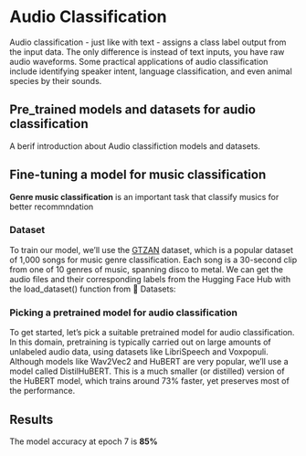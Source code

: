 # Audio Classification
 Audio classification - just like with text - assigns a class label output from the input data. The only difference is instead of text inputs, you have raw audio waveforms. Some practical applications of audio classification include identifying speaker intent, language classification, and even animal species by their sounds.

 ## Pre_trained models and datasets for audio classification
 A berif introduction about Audio classifiction models and datasets.
 ## Fine-tuning a model for music classification
 **Genre music classification** is an important task that classify musics for better recommndation
 ### Dataset
 To train our model, we’ll use the [GTZAN](https://huggingface.co/datasets/google/speech_commands) dataset, which is a popular dataset of 1,000 songs for music genre classification. Each song is a 30-second clip from one of 10 genres of music, spanning disco to metal. We can get the audio files and their corresponding labels from the Hugging Face Hub with the load_dataset() function from 🤗 Datasets:

### Picking a pretrained model for audio classification

To get started, let’s pick a suitable pretrained model for audio classification. In this domain, pretraining is typically carried out on large amounts of unlabeled audio data, using datasets like LibriSpeech and Voxpopuli. Although models like Wav2Vec2 and HuBERT are very popular, we’ll use a model called DistilHuBERT. This is a much smaller (or distilled) version of the HuBERT model, which trains around 73% faster, yet preserves most of the performance.

## Results
The model accuracy at epoch 7 is **85%**
  

